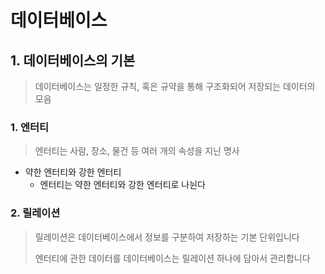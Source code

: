 # 데이터베이스

## 1. 데이터베이스의 기본

> 데이터베이스는 일정한 규칙, 혹은 규약을 통해 구조화되어 저장되는 데이터의 모음

### 1. 엔터티

> 엔터티는 사람, 장소, 물건 등 여러 개의 속성을 지닌 명사

- 약한 엔터티와 강한 엔터티
  - 엔터티는 약한 엔터티와 강한 엔터티로 나뉜다

### 2. 릴레이션

> 릴레이션은 데이터베이스에서 정보를 구분하여 저장하는 기본 단위입니다
>
> 엔터티에 관한 데이터를 데이터베이스는 릴레이션 하나에 담아서 관리합니다
